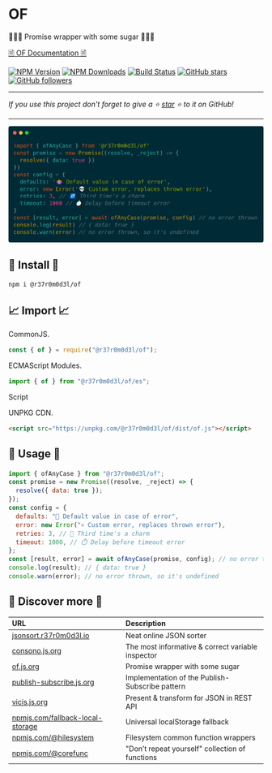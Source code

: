 # OF

🍡🍭🍬 Promise wrapper with some sugar 🍡🍭🍬

[🗎 OF Documentation 🗎](https://of.js.org)

[![NPM Version](https://img.shields.io/npm/v/@r37r0m0d3l/of.svg?style=flat)]()
[![NPM Downloads](https://img.shields.io/npm/dt/@r37r0m0d3l/of.svg?style=flat)]()
[![Build Status](https://travis-ci.org/r37r0m0d3l/of.svg?branch=master)](https://travis-ci.org/r37r0m0d3l/of)
[![GitHub stars](https://img.shields.io/github/stars/r37r0m0d3l/of.svg?style=social&label=Star)](https://github.com/r37r0m0d3l/of)
[![GitHub followers](https://img.shields.io/github/followers/r37r0m0d3l.svg?style=social&label=Follow)](https://github.com/r37r0m0d3l)

---

*If you use this project don't forget to give a ⭐ [star](https://github.com/r37r0m0d3l/of) ⭐ to it on GitHub!*

---

![OF](docs/example.png?raw=true "OF")

## 🚀 Install 🚀

```shell
npm i @r37r0m0d3l/of
```

## 📈 Import 📈

CommonJS.

```javascript
const { of } = require("@r37r0m0d3l/of");
```

ECMAScript Modules.

```javascript
import { of } from "@r37r0m0d3l/of/es";
```

Script

UNPKG CDN.

```html
<script src="https://unpkg.com/@r37r0m0d3l/of/dist/of.js"></script>
```

## 💬 Usage 💬

```javascript
import { ofAnyCase } from "@r37r0m0d3l/of";
const promise = new Promise((resolve, _reject) => {
  resolve({ data: true });
});
const config = {
  defaults: "🤷 Default value in case of error",
  error: new Error("💀 Custom error, replaces thrown error"),
  retries: 3, // 🔁 Third time's a charm
  timeout: 1000, // ⏱️ Delay before timeout error
};
const [result, error] = await ofAnyCase(promise, config); // no error thrown
console.log(result); // { data: true }
console.warn(error); // no error thrown, so it's undefined
```

## 👀 Discover more 👀

| URL | Description |
|:---|:---|
| [jsonsort.r37r0m0d3l.io](https://r37r0m0d3l.github.io/json_sort) | Neat online JSON sorter |
| [consono.js.org](https://consono.js.org) | The most informative & correct variable inspector |
| [of.js.org](https://of.js.org) | Promise wrapper with some sugar |
| [publish-subscribe.js.org](https://publish-subscribe.js.org) | Implementation of the Publish-Subscribe pattern |
| [vicis.js.org](https://vicis.js.org) | Present & transform for JSON in REST API |
| [npmjs.com/fallback-local-storage](https://npmjs.com/package/fallback-local-storage) | Universal localStorage fallback |
| [npmjs.com/@hilesystem](https://npmjs.com/package/@hilesystem/local) | Filesystem common function wrappers |
| [npmjs.com/@corefunc](https://npmjs.com/package/@corefunc/corefunc) | "Don’t repeat yourself" collection of functions |
